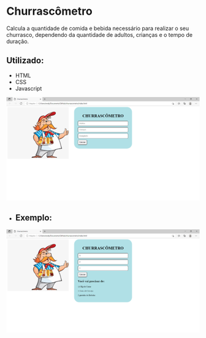 # **Churrascômetro**
 
Calcula a quantidade de comida e bebida necessário para realizar o seu churrasco, dependendo da quantidade de adultos, crianças e o tempo de duração.

## Utilizado:
* HTML
* CSS
* Javascript

![churrascometro](churras2.png)
* ## Exemplo:
![churrascometro](churras.png)

